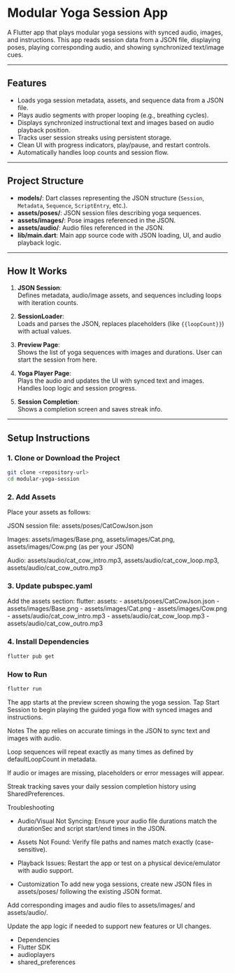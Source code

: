 # Modular Yoga Session App

A Flutter app that plays modular yoga sessions with synced audio, images, and instructions. This app reads session data from a JSON file, displaying poses, playing corresponding audio, and showing synchronized text/image cues.

---

## Features

- Loads yoga session metadata, assets, and sequence data from a JSON file.
- Plays audio segments with proper looping (e.g., breathing cycles).
- Displays synchronized instructional text and images based on audio playback position.
- Tracks user session streaks using persistent storage.
- Clean UI with progress indicators, play/pause, and restart controls.
- Automatically handles loop counts and session flow.

---

## Project Structure

- **models/**: Dart classes representing the JSON structure (`Session`, `Metadata`, `Sequence`, `ScriptEntry`, etc.).
- **assets/poses/**: JSON session files describing yoga sequences.
- **assets/images/**: Pose images referenced in the JSON.
- **assets/audio/**: Audio files referenced in the JSON.
- **lib/main.dart**: Main app source code with JSON loading, UI, and audio playback logic.

---

## How It Works

1. **JSON Session**:  
   Defines metadata, audio/image assets, and sequences including loops with iteration counts.
   
2. **SessionLoader**:  
   Loads and parses the JSON, replaces placeholders (like `{{loopCount}}`) with actual values.
   
3. **Preview Page**:  
   Shows the list of yoga sequences with images and durations. User can start the session from here.
   
4. **Yoga Player Page**:  
   Plays the audio and updates the UI with synced text and images. Handles loop logic and session progress.
   
5. **Session Completion**:  
   Shows a completion screen and saves streak info.

---

## Setup Instructions

### 1. Clone or Download the Project

```bash
git clone <repository-url>
cd modular-yoga-session
```
### 2.  Add Assets
Place your assets as follows:

JSON session file:
assets/poses/CatCowJson.json

Images:
assets/images/Base.png, assets/images/Cat.png, assets/images/Cow.png (as per your JSON)

Audio:
assets/audio/cat_cow_intro.mp3, assets/audio/cat_cow_loop.mp3, assets/audio/cat_cow_outro.mp3

### 3. Update pubspec.yaml
Add the assets section:
flutter:
  assets:
    - assets/poses/CatCowJson.json
    - assets/images/Base.png
    - assets/images/Cat.png
    - assets/images/Cow.png
    - assets/audio/cat_cow_intro.mp3
    - assets/audio/cat_cow_loop.mp3
    - assets/audio/cat_cow_outro.mp3

### 4.  Install Dependencies
```bash
flutter pub get
```
### How to Run 
```bash
flutter run
```
The app starts at the preview screen showing the yoga session. Tap Start Session to begin playing the guided yoga flow with synced images and instructions.

Notes
The app relies on accurate timings in the JSON to sync text and images with audio.

Loop sequences will repeat exactly as many times as defined by defaultLoopCount in metadata.

If audio or images are missing, placeholders or error messages will appear.

Streak tracking saves your daily session completion history using SharedPreferences.

Troubleshooting
- Audio/Visual Not Syncing:
Ensure your audio file durations match the durationSec and script start/end times in the JSON.

- Assets Not Found:
Verify file paths and names match exactly (case-sensitive).

- Playback Issues:
Restart the app or test on a physical device/emulator with audio support.

- Customization
To add new yoga sessions, create new JSON files in assets/poses/ following the existing JSON format.

Add corresponding images and audio files to assets/images/ and assets/audio/.

Update the app logic if needed to support new features or UI changes.

- Dependencies
- Flutter SDK
- audioplayers
- shared_preferences
